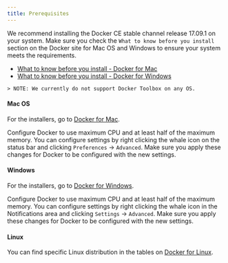 ```yaml
---
title: Prerequisites
---
```


We recommend installing the Docker CE stable channel release 17.09.1 on your system.
Make sure you check the `What to know before you install` section on the Docker site for Mac OS and Windows to ensure your system meets the requirements.
 * [What to know before you install - Docker for Mac](https://docs.docker.com/docker-for-mac/install/#what-to-know-before-you-install)
 * [What to know before you install - Docker for Windows](https://docs.docker.com/docker-for-windows/install/#what-to-know-before-you-install)

``` 
> NOTE: We currently do not support Docker Toolbox on any OS.
```

#### Mac OS

For the installers, go to [Docker for Mac](https://docs.docker.com/docker-for-mac/install/).

Configure Docker to use maximum CPU and at least half of the maximum memory. You can configure settings by right clicking the whale icon on the status bar and clicking `Preferences` -> `Advanced`. 
Make sure you apply these changes for Docker to be configured with the new settings. 

#### Windows

For the installers, go to [Docker for Windows](https://docs.docker.com/docker-for-windows/install/).

Configure Docker to use maximum CPU and at least half of the maximum memory. You can configure settings by right clicking the whale icon in the Notifications area and clicking `Settings` -> `Advanced`.
Make sure you apply these changes for Docker to be configured with the new settings. 

#### Linux

You can find specific Linux distribution in the tables on [Docker for Linux](https://docs.docker.com/engine/installation/).
